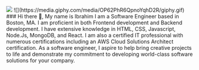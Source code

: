 <img src="https://media.giphy.com/media/OP62PhR6QpnoYqhD2R/giphy.gif">
![](https://media.giphy.com/media/OP62PhR6QpnoYqhD2R/giphy.gif)
### Hi there 👋, My name is Ibrahim
I am a Software Engineer based in Boston, MA. I am proficient in both Frontend development and Backend development. I have extensive knowledge in HTML, CSS, Javascript, Node.Js, MongoDB, and React. I am also a certified IT professional with numerous certifications including an AWS Cloud Solutions Architect certification. As a software engineer, I aspire to help bring creative projects to life and demonstrate my commitment to developing world-class software solutions for your company.

